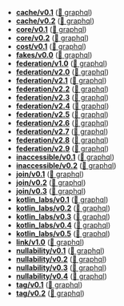
- **[cache/v0.1](/cache/v0.1)** ([📄 graphql](cache/v0.1/cache-v0.1.graphql))
- **[cache/v0.2](/cache/v0.2)** ([📄 graphql](cache/v0.2/cache-v0.2.graphql))
- **[core/v0.1](/core/v0.1)** ([📄 graphql](core/v0.1/core-v0.1.graphql))
- **[core/v0.2](/core/v0.2)** ([📄 graphql](core/v0.2/core-v0.2.graphql))
- **[cost/v0.1](/cost/v0.1)** ([📄 graphql](cost/v0.1/cost-v0.1.graphql))
- **[fakes/v0.0](/fakes/v0.0)** ([📄 graphql](fakes/v0.0/fakes-v0.0.graphql))
- **[federation/v1.0](/federation/v1.0)** ([📄 graphql](federation/v1.0/federation-v1.0.graphql))
- **[federation/v2.0](/federation/v2.0)** ([📄 graphql](federation/v2.0/federation-v2.0.graphql))
- **[federation/v2.1](/federation/v2.1)** ([📄 graphql](federation/v2.1/federation-v2.1.graphql))
- **[federation/v2.2](/federation/v2.2)** ([📄 graphql](federation/v2.2/federation-v2.2.graphql))
- **[federation/v2.3](/federation/v2.3)** ([📄 graphql](federation/v2.3/federation-v2.3.graphql))
- **[federation/v2.4](/federation/v2.4)** ([📄 graphql](federation/v2.4/federation-v2.4.graphql))
- **[federation/v2.5](/federation/v2.5)** ([📄 graphql](federation/v2.5/federation-v2.5.graphql))
- **[federation/v2.6](/federation/v2.6)** ([📄 graphql](federation/v2.6/federation-v2.6.graphql))
- **[federation/v2.7](/federation/v2.7)** ([📄 graphql](federation/v2.7/federation-v2.7.graphql))
- **[federation/v2.8](/federation/v2.8)** ([📄 graphql](federation/v2.8/federation-v2.8.graphql))
- **[federation/v2.9](/federation/v2.9)** ([📄 graphql](federation/v2.9/federation-v2.9.graphql))
- **[inaccessible/v0.1](/inaccessible/v0.1)** ([📄 graphql](inaccessible/v0.1/inaccessible-v0.1.graphql))
- **[inaccessible/v0.2](/inaccessible/v0.2)** ([📄 graphql](inaccessible/v0.2/inaccessible-v0.2.graphql))
- **[join/v0.1](/join/v0.1)** ([📄 graphql](join/v0.1/join-v0.1.graphql))
- **[join/v0.2](/join/v0.2)** ([📄 graphql](join/v0.2/join-v0.2.graphql))
- **[join/v0.3](/join/v0.3)** ([📄 graphql](join/v0.3/join-v0.3.graphql))
- **[kotlin_labs/v0.1](/kotlin_labs/v0.1)** ([📄 graphql](kotlin_labs/v0.1/kotlin_labs-v0.1.graphql))
- **[kotlin_labs/v0.2](/kotlin_labs/v0.2)** ([📄 graphql](kotlin_labs/v0.2/kotlin_labs-v0.2.graphql))
- **[kotlin_labs/v0.3](/kotlin_labs/v0.3)** ([📄 graphql](kotlin_labs/v0.3/kotlin_labs-v0.3.graphql))
- **[kotlin_labs/v0.4](/kotlin_labs/v0.4)** ([📄 graphql](kotlin_labs/v0.4/kotlin_labs-v0.4.graphql))
- **[kotlin_labs/v0.5](/kotlin_labs/v0.5)** ([📄 graphql](kotlin_labs/v0.5/kotlin_labs-v0.5.graphql))
- **[link/v1.0](/link/v1.0)** ([📄 graphql](link/v1.0/link-v1.0.graphql))
- **[nullability/v0.1](/nullability/v0.1)** ([📄 graphql](nullability/v0.1/nullability-v0.1.graphql))
- **[nullability/v0.2](/nullability/v0.2)** ([📄 graphql](nullability/v0.2/nullability-v0.2.graphql))
- **[nullability/v0.3](/nullability/v0.3)** ([📄 graphql](nullability/v0.3/nullability-v0.3.graphql))
- **[nullability/v0.4](/nullability/v0.4)** ([📄 graphql](nullability/v0.4/nullability-v0.4.graphql))
- **[tag/v0.1](/tag/v0.1)** ([📄 graphql](tag/v0.1/tag-v0.1.graphql))
- **[tag/v0.2](/tag/v0.2)** ([📄 graphql](tag/v0.2/tag-v0.2.graphql))
